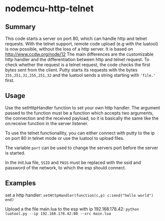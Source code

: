 # nodemcu-http-telnet

## Summary

This code starts a server on port 80, which can handle http and telnet requests.
With the telnet support, remote code upload (e.g with the luatool) is now possible, 
without the loss of a http server.
It is based on http://www.ccdw.org/node/12
The main differences are the customizable http handler and the differentiation between http and telnet request.
To check whether the request is a telnet request, the code checks the first bytes sent from the client.
Putty starts its requests with the bytes `255,251,31,255,251,32` and the luatool sends a string starting with `'file.'` first.

## Usage

Use the setHttpHandler function to set your own http handler.
The argument passed to the function must be a function which accepts two arguments,
the connection and the received payload, so it is basically the same like the on:receive function in the server listener.

To use the telnet functionallity, you can either connect with putty to the ip on port 80 in telnet mode or use the luatool to upload files.

The variable `port` can be used to change the servers port before the server is started.

In the init.lua file, `SSID` and `PASS` must be replaced with the ssid and password of the network, to which the esp should connect.

## Examples

set a http handler:
`setHttpHandler(function(c,p) c:send("hello world") end)`

Upload a the file main.lua to the esp with ip 192.168.178.42:
`python luatool.py --ip 192.168.178.42:80 --src main.lua`

